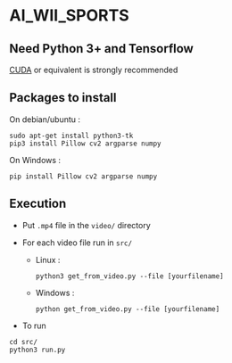 # AI_WII_SPORTS

## Need Python 3+ and Tensorflow

[CUDA](https://developer.nvidia.com/cuda-downloads) or equivalent is strongly recommended

## Packages to install

On debian/ubuntu :

```
sudo apt-get install python3-tk
pip3 install Pillow cv2 argparse numpy
```

On Windows :

```
pip install Pillow cv2 argparse numpy
```

## Execution

- Put `.mp4` file in the `video/` directory
- For each video file run in `src/`

  - Linux :
    ```
    python3 get_from_video.py --file [yourfilename]
    ```
  - Windows :
    ```
    python get_from_video.py --file [yourfilename]
    ```

- To run

```
cd src/
python3 run.py
```
